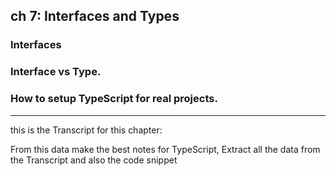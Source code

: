 ## ch 7: Interfaces and Types

### Interfaces


### Interface vs Type.


### How to setup TypeScript for real projects.

---
this is the Transcript for this chapter:


From this data make the best notes for TypeScript, Extract all the data from the Transcript and also the code snippet 

